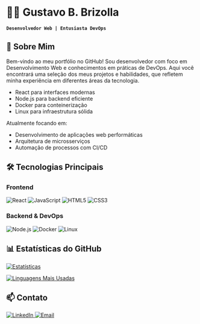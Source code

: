 # 👨‍💻 Gustavo B. Brizolla  

**`Desenvolvedor Web | Entusiasta DevOps`**  

## 🚀 Sobre Mim
Bem-vindo ao meu portfólio no GitHub!
Sou desenvolvedor com foco em Desenvolvimento Web e conhecimentos em práticas de DevOps. Aqui você encontrará uma seleção dos meus projetos e habilidades, que refletem minha experiência em diferentes áreas da tecnologia.

- React para interfaces modernas
- Node.js para backend eficiente
- Docker para conteinerização
- Linux para infraestrutura sólida

Atualmente focando em:
- Desenvolvimento de aplicações web performáticas
- Arquitetura de microsserviços
- Automação de processos com CI/CD

## 🛠 Tecnologias Principais

### Frontend
<p>
  <img src="https://img.shields.io/badge/React-61DAFB?logo=react&logoColor=black&style=for-the-badge" alt="React">
  <img src="https://img.shields.io/badge/JavaScript-F7DF1E?logo=javascript&logoColor=black&style=for-the-badge" alt="JavaScript">
  <img src="https://img.shields.io/badge/HTML5-E34F26?logo=html5&logoColor=white&style=for-the-badge" alt="HTML5">
  <img src="https://img.shields.io/badge/CSS3-1572B6?logo=css3&logoColor=white&style=for-the-badge" alt="CSS3">
</p>

### Backend & DevOps
<p>
  <img src="https://img.shields.io/badge/Node.js-339933?logo=node.js&logoColor=white&style=for-the-badge" alt="Node.js">
  <img src="https://img.shields.io/badge/Docker-2496ED?logo=docker&logoColor=white&style=for-the-badge" alt="Docker">
  <img src="https://img.shields.io/badge/Linux-FCC624?logo=linux&logoColor=black&style=for-the-badge" alt="Linux">
</p>

## 📊 Estatísticas do GitHub

[![Estatísticas](https://github-readme-stats.vercel.app/api?username=gustavobbrz&show_icons=true&theme=radical&hide_title=true)](https://github.com/gustavobbrz)

[![Linguagens Mais Usadas](https://github-readme-stats.vercel.app/api/top-langs/?username=gustavobbrz&layout=compact&theme=radical&hide_title=true)](https://github.com/gustavobbrz)

## 📫 Contato

<p>
  <a href="https://www.linkedin.com/in/gustavobbrz">
    <img src="https://img.shields.io/badge/LinkedIn-0077B5?style=for-the-badge&logo=linkedin&logoColor=white" alt="LinkedIn">
  </a>
  <a href="mailto:seu-email@exemplo.com">
    <img src="https://img.shields.io/badge/Email-D14836?style=for-the-badge&logo=gmail&logoColor=white" alt="Email">
  </a>
</p>
